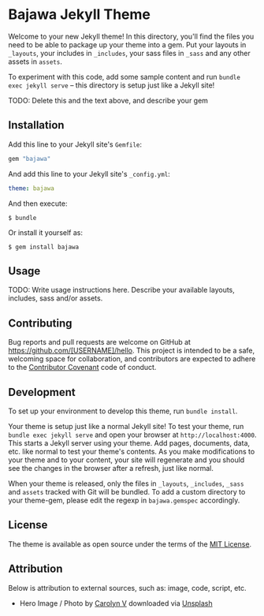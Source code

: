 # Bajawa Jekyll Theme

Welcome to your new Jekyll theme! In this directory, you'll find the files you need to be able to package up your theme into a gem. Put your layouts in `_layouts`, your includes in `_includes`, your sass files in `_sass` and any other assets in `assets`.

To experiment with this code, add some sample content and run `bundle exec jekyll serve` – this directory is setup just like a Jekyll site!

TODO: Delete this and the text above, and describe your gem

## Installation

Add this line to your Jekyll site's `Gemfile`:

```ruby
gem "bajawa"
```

And add this line to your Jekyll site's `_config.yml`:

```yaml
theme: bajawa
```

And then execute:

    $ bundle

Or install it yourself as:

    $ gem install bajawa

## Usage

TODO: Write usage instructions here. Describe your available layouts, includes, sass and/or assets.

## Contributing

Bug reports and pull requests are welcome on GitHub at https://github.com/[USERNAME]/hello. This project is intended to be a safe, welcoming space for collaboration, and contributors are expected to adhere to the [Contributor Covenant](http://contributor-covenant.org) code of conduct.

## Development

To set up your environment to develop this theme, run `bundle install`.

Your theme is setup just like a normal Jekyll site! To test your theme, run `bundle exec jekyll serve` and open your browser at `http://localhost:4000`. This starts a Jekyll server using your theme. Add pages, documents, data, etc. like normal to test your theme's contents. As you make modifications to your theme and to your content, your site will regenerate and you should see the changes in the browser after a refresh, just like normal.

When your theme is released, only the files in `_layouts`, `_includes`, `_sass` and `assets` tracked with Git will be bundled.
To add a custom directory to your theme-gem, please edit the regexp in `bajawa.gemspec` accordingly.

## License

The theme is available as open source under the terms of the [MIT License](https://opensource.org/licenses/MIT).

## Attribution

Below is attribution to external sources, such as: image, code, script, etc.
- Hero Image / Photo by [Carolyn V](https://unsplash.com/@sixteenmilesout?utm_source=unsplash&amp;utm_medium=referral&amp;utm_content=creditCopyText) downloaded via [Unsplash](https://unsplash.com/?utm_source=unsplash&amp;utm_medium=referral&amp;utm_content=creditCopyText)
